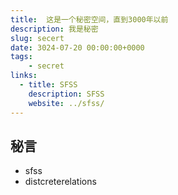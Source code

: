 ```yaml
---
title:  这是一个秘密空间，直到3000年以前
description: 我是秘密
slug: secert
date: 3024-07-20 00:00:00+0000
tags:
    - secret
links:
  - title: SFSS
    description: SFSS
    website: ../sfss/
---
```

## 秘言
- sfss
- distcreterelations
